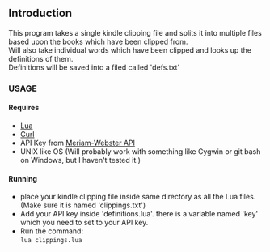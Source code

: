 ## Introduction  
This program takes a single kindle clipping file and splits it into multiple files based upon the books which have been clipped from.  
Will also take individual words which have been clipped and looks up the definitions of them.  
Definitions will be saved into a filed called 'defs.txt'

### USAGE  
#### Requires  
- [Lua](https://lua.org)
- [Curl](https://curl.se)
- API Key from [Meriam-Webster API](https://www.dictionaryapi.com/) 
- UNIX like OS (Will probably work with something like Cygwin or git bash on Windows, but I haven't tested it.)  
  
#### Running  
- place your kindle clipping file inside same directory as all the Lua files. (Make sure it is named 'clippings.txt')
- Add your API key inside 'definitions.lua'. there is a variable named 'key' which you need to set to your API key.
- Run the command:  
  `lua clippings.lua`  
  

